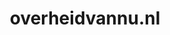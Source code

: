 ---
layout: post
title:  "overheidvannu.nl"
internal_url:  "/dutchgov/overheidvannu.nl.html"
subdomains_count: 5
all_subdomains_count: 13
urls_count: 5
ssl_rank: 0
http_rank: 71
url_link: /data/overheidvannu.nl/urls.txt
all_subdomains_link: /data/overheidvannu.nl/all_subdomains.txt
subdomains_link: /data/overheidvannu.nl/subdomains.txt
categories: dutchgov
---
